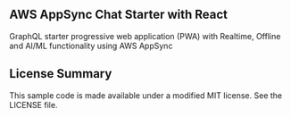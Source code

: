 ## AWS AppSync Chat Starter with React

GraphQL starter progressive web application (PWA) with Realtime, Offline and AI/ML functionality using AWS AppSync

## License Summary

This sample code is made available under a modified MIT license. See the LICENSE file.
